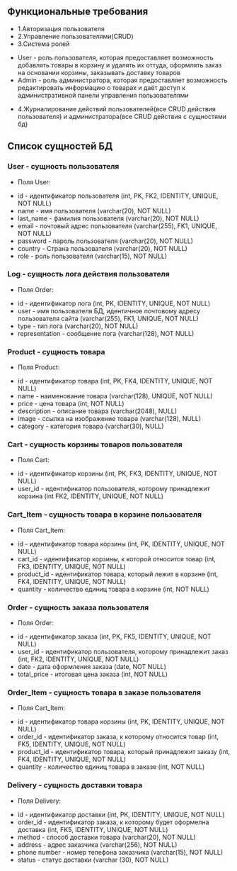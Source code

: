 ## Функциональные требования

* 1.Авторизация пользователя
* 2.Управление пользователями(CRUD)
* 3.Система ролей
+  User - роль пользователя, которая предоставляет возможность добавлять товары в корзину и удалять их оттуда, оформлять заказ на основании корзины, заказывать доставку товаров
+  Admin - роль администратора, которая предоставляет возможность редактировать информацию о товарах и даёт доступ к административной панели управления пользователями 
* 4.Журналирование действий пользователей(все CRUD действия пользователя) и администратора(все CRUD действия с сущностями бд)

## Список сущностей БД
### User - сущность пользователя
* Поля User:
+ id - идентификатор пользователя (int, PK, FK2, IDENTITY, UNIQUE, NOT NULL)
+ name - имя пользователя (varchar(20), NOT NULL)
+ last_name - фамилия пользователя (varchar(20), NOT NULL)
+ email - почтовый адрес пользователя (varchar(255), FK1, UNIQUE, NOT NULL)
+ password - пароль пользователя (varchar(20), NOT NULL)
+ country - Страна пользователя (varchar(20), NOT NULL)
+ role - роль пользователя (varchar(15), NOT NULL)

### Log - сущность лога действия пользователя
* Поля Order:
+ id - идентификатор лога (int, PK, IDENTITY, UNIQUE, NOT NULL)
+ user - имя пользователя БД, идентичное почтовому адресу пользователя сайта (varchar(255), FK1, UNIQUE, NOT NULL)
+ type - тип лога (varchar(20), NOT NULL)
+ representation - сообщение лога (varchar(128), NOT NULL)

### Product - сущность товара
* Поля Product:
+ id - идентификатор товара (int, PK, FK4, IDENTITY, UNIQUE, NOT NULL)
+ name - наименование товара (varchar(128), UNIQUE, NOT NULL)
+ price - цена товара (int, NOT NULL)
+ description - описание товара (varchar(2048), NULL)
+ image - ссылка на изображение товара (varchar(128), NULL)
+ category - категория товара (varchar(30), NULL)

### Cart - сущность корзины товаров пользователя
* Поля Cart:
+ id - идентификатор корзины (int, PK, FK3, IDENTITY, UNIQUE, NOT NULL)
+ user_id - идентификатор пользователя, которому принадлежит корзина (int FK2, IDENTITY, UNIQUE, NOT NULL)

### Cart_Item - сущность товара в корзине пользователя
* Поля Cart_Item:
+ id - идентификатор товара корзины (int, PK, IDENTITY, UNIQUE, NOT NULL)
+ cart_id - идентификатор корзины, к которой относится товар (int, FK3, IDENTITY, UNIQUE, NOT NULL)
+ product_id - идентификатор товара, который лежит в корзине (int, FK4, IDENTITY, UNIQUE, NOT NULL)
+ quantity - количество единиц товара в корзине (int, NOT NULL)

### Order - сущность заказа пользователя
* Поля Order:
+ id - идентификатор заказа (int, PK, FK5, IDENTITY, UNIQUE, NOT NULL)
+ user_id - идентификатор пользователя, которому принадлежит заказ (int, FK2, IDENTITY, UNIQUE, NOT NULL)
+ date - дата оформления заказа (date, NOT NULL)
+ total_price - итоговая цена заказа (int, NOT NULL)

### Order_Item - сущность товара в заказе пользователя
* Поля Cart_Item:
+ id - идентификатор товара корзины (int, PK, IDENTITY, UNIQUE, NOT NULL)
+ order_id - идентификатор заказа, к которому относится товар (int, FK5, IDENTITY, UNIQUE, NOT NULL)
+ product_id - идентификатор товара, который принадлежит заказу (int, FK4, IDENTITY, UNIQUE, NOT NULL)
+ quantity - количество единиц товара в заказе (int, NOT NULL)

### Delivery - сущность доставки товара
* Поля Delivery:
+ id - идентификатор доставки (int, PK, IDENTITY, UNIQUE, NOT NULL)
+ order_id - идентификатор заказа, к которому будет оформелна доставка (int, FK5, IDENTITY, UNIQUE, NOT NULL)
+ method - способ доставки товара (varchar(20), NOT NULL)
+ address - адрес заказчика (varchar(256), NOT NULL)
+ phone number - номер телефона заказчика (varchar(15), NOT NULL)
+ status - статус доставки (varchar (30), NOT NULL)